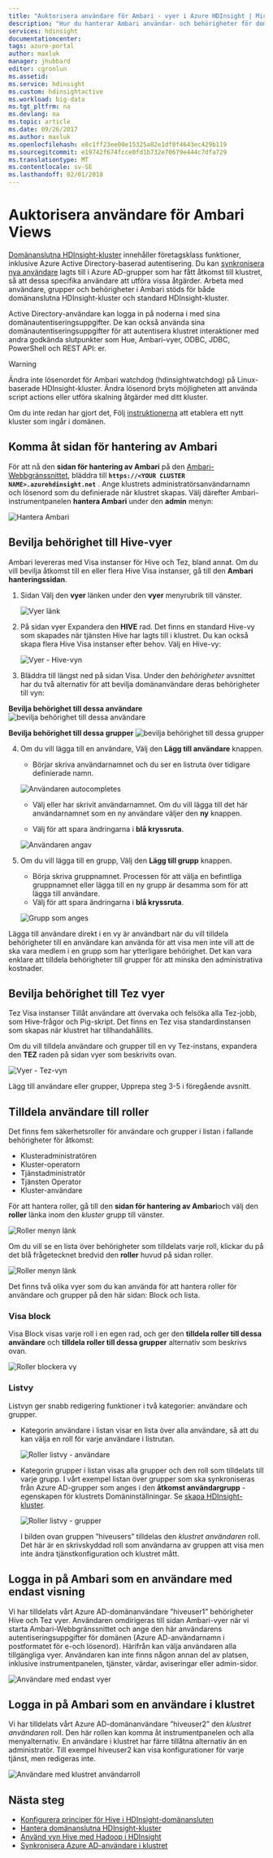 ```yaml
---
title: "Auktorisera användare för Ambari - vyer i Azure HDInsight | Microsoft Docs"
description: "Hur du hanterar Ambari användar- och behörigheter för domänanslutna HDInsight-kluster."
services: hdinsight
documentationcenter: 
tags: azure-portal
author: maxluk
manager: jhubbard
editor: cgronlun
ms.assetid: 
ms.service: hdinsight
ms.custom: hdinsightactive
ms.workload: big-data
ms.tgt_pltfrm: na
ms.devlang: na
ms.topic: article
ms.date: 09/26/2017
ms.author: maxluk
ms.openlocfilehash: e8c1ff23ee00e15325a82e1df0f4643ec429b119
ms.sourcegitcommit: e19742f674fcce0fd1b732e70679e444c7dfa729
ms.translationtype: MT
ms.contentlocale: sv-SE
ms.lasthandoff: 02/01/2018
---
```

# <a name="authorize-users-for-ambari-views"></a>Auktorisera användare för Ambari Views

[Domänanslutna HDInsight-kluster](./domain-joined/apache-domain-joined-introduction.md) innehåller företagsklass funktioner, inklusive Azure Active Directory-baserad autentisering. Du kan [synkronisera nya användare](hdinsight-sync-aad-users-to-cluster.md) lagts till i Azure AD-grupper som har fått åtkomst till klustret, så att dessa specifika användare att utföra vissa åtgärder. Arbeta med användare, grupper och behörigheter i Ambari stöds för både domänanslutna HDInsight-kluster och standard HDInsight-kluster.

Active Directory-användare kan logga in på noderna i med sina domänautentiseringsuppgifter. De kan också använda sina domänautentiseringsuppgifter för att autentisera klustret interaktioner med andra godkända slutpunkter som Hue, Ambari-vyer, ODBC, JDBC, PowerShell och REST API: er.

> [!WARNING]
> Ändra inte lösenordet för Ambari watchdog (hdinsightwatchdog) på Linux-baserade HDInsight-kluster. Ändra lösenord bryts möjligheten att använda script actions eller utföra skalning åtgärder med ditt kluster.

Om du inte redan har gjort det, Följ [instruktionerna](./domain-joined/apache-domain-joined-configure.md) att etablera ett nytt kluster som ingår i domänen.

## <a name="access-the-ambari-management-page"></a>Komma åt sidan för hantering av Ambari

För att nå den **sidan för hantering av Ambari** på den [Ambari-Webbgränssnittet](hdinsight-hadoop-manage-ambari.md), bläddra till  **`https://<YOUR CLUSTER NAME>.azurehdinsight.net`** . Ange klustrets administratörsanvändarnamn och lösenord som du definierade när klustret skapas. Välj därefter Ambari-instrumentpanelen **hantera Ambari** under den **admin** menyn:

![Hantera Ambari](./media/hdinsight-authorize-users-to-ambari/manage-ambari.png)

## <a name="grant-permissions-to-hive-views"></a>Bevilja behörighet till Hive-vyer

Ambari levereras med Visa instanser för Hive och Tez, bland annat. Om du vill bevilja åtkomst till en eller flera Hive Visa instanser, gå till den **Ambari hanteringssidan**.

1. Sidan Välj den **vyer** länken under den **vyer** menyrubrik till vänster.

    ![Vyer länk](./media/hdinsight-authorize-users-to-ambari/views-link.png)

2. På sidan vyer Expandera den **HIVE** rad. Det finns en standard Hive-vy som skapades när tjänsten Hive har lagts till i klustret. Du kan också skapa flera Hive Visa instanser efter behov. Välj en Hive-vy:

    ![Vyer - Hive-vyn](./media/hdinsight-authorize-users-to-ambari/views-hive-view.png)

3. Bläddra till längst ned på sidan Visa. Under den *behörigheter* avsnittet har du två alternativ för att bevilja domänanvändare deras behörigheter till vyn:

**Bevilja behörighet till dessa användare** ![bevilja behörighet till dessa användare](./media/hdinsight-authorize-users-to-ambari/add-user-to-view.png)

**Bevilja behörighet till dessa grupper** ![bevilja behörighet till dessa grupper](./media/hdinsight-authorize-users-to-ambari/add-group-to-view.png)

4. Om du vill lägga till en användare, Välj den **Lägg till användare** knappen.

    * Börjar skriva användarnamnet och du ser en listruta över tidigare definierade namn.

    ![Användaren autocompletes](./media/hdinsight-authorize-users-to-ambari/user-autocomplete.png)

    * Välj eller har skrivit användarnamnet. Om du vill lägga till det här användarnamnet som en ny användare väljer den **ny** knappen.

    * Välj för att spara ändringarna i **blå kryssruta**.

    ![Användaren angav](./media/hdinsight-authorize-users-to-ambari/user-entered.png)

5. Om du vill lägga till en grupp, Välj den **Lägg till grupp** knappen.

    * Börja skriva gruppnamnet. Processen för att välja en befintliga gruppnamnet eller lägga till en ny grupp är desamma som för att lägga till användare.
    * Välj för att spara ändringarna i **blå kryssruta**.

    ![Grupp som anges](./media/hdinsight-authorize-users-to-ambari/group-entered.png)

Lägga till användare direkt i en vy är användbart när du vill tilldela behörigheter till en användare kan använda för att visa men inte vill att de ska vara medlem i en grupp som har ytterligare behörighet. Det kan vara enklare att tilldela behörigheter till grupper för att minska den administrativa kostnader.

## <a name="grant-permissions-to-tez-views"></a>Bevilja behörighet till Tez vyer

Tez Visa instanser Tillåt användare att övervaka och felsöka alla Tez-jobb, som Hive-frågor och Pig-skript. Det finns en Tez visa standardinstansen som skapas när klustret har tillhandahållits.

Om du vill tilldela användare och grupper till en vy Tez-instans, expandera den **TEZ** raden på sidan vyer som beskrivits ovan.

![Vyer - Tez-vyn](./media/hdinsight-authorize-users-to-ambari/views-tez-view.png)

Lägg till användare eller grupper, Upprepa steg 3-5 i föregående avsnitt.

## <a name="assign-users-to-roles"></a>Tilldela användare till roller

Det finns fem säkerhetsroller för användare och grupper i listan i fallande behörigheter för åtkomst:

* Klusteradministratören
* Kluster-operatorn
* Tjänstadministratör
* Tjänsten Operator
* Kluster-användare

För att hantera roller, gå till den **sidan för hantering av Ambari**och välj den **roller** länka inom den *kluster* grupp till vänster.

![Roller menyn länk](./media/hdinsight-authorize-users-to-ambari/roles-link.png)

Om du vill se en lista över behörigheter som tilldelats varje roll, klickar du på det blå frågetecknet bredvid den **roller** huvud på sidan roller.

![Roller menyn länk](./media/hdinsight-authorize-users-to-ambari/roles-permissions.png)

Det finns två olika vyer som du kan använda för att hantera roller för användare och grupper på den här sidan: Block och lista.

### <a name="block-view"></a>Visa block

Visa Block visas varje roll i en egen rad, och ger den **tilldela roller till dessa användare** och **tilldela roller till dessa grupper** alternativ som beskrivs ovan.

![Roller blockera vy](./media/hdinsight-authorize-users-to-ambari/roles-block-view.png)

### <a name="list-view"></a>Listvy

Listvyn ger snabb redigering funktioner i två kategorier: användare och grupper.

* Kategorin användare i listan visar en lista över alla användare, så att du kan välja en roll för varje användare i listrutan.

    ![Roller listvy - användare](./media/hdinsight-authorize-users-to-ambari/roles-list-view-users.png)

* Kategorin grupper i listan visas alla grupper och den roll som tilldelats till varje grupp. I vårt exempel listan över grupper som ska synkroniseras från Azure AD-grupper som anges i den **åtkomst användargrupp** -egenskapen för klustrets Domäninställningar. Se [skapa HDInsight-kluster](./domain-joined/apache-domain-joined-configure.md#create-an-hdinsight-cluster-in-the-vnet).

    ![Roller listvy - grupper](./media/hdinsight-authorize-users-to-ambari/roles-list-view-groups.png)

    I bilden ovan gruppen ”hiveusers” tilldelas den *klustret användaren* roll. Det här är en skrivskyddad roll som användarna av gruppen att visa men inte ändra tjänstkonfiguration och klustret mått.

## <a name="log-in-to-ambari-as-a-view-only-user"></a>Logga in på Ambari som en användare med endast visning

Vi har tilldelats vårt Azure AD-domänanvändare ”hiveuser1” behörigheter Hive och Tez vyer. Användaren omdirigeras till sidan Ambari-vyer när vi starta Ambari-Webbgränssnittet och ange den här användarens autentiseringsuppgifter för domänen (Azure AD-användarnamn i postformatet för e-och lösenord). Härifrån kan välja användaren alla tillgängliga vyer. Användaren kan inte finns någon annan del av platsen, inklusive instrumentpanelen, tjänster, värdar, aviseringar eller admin-sidor.

![Användare med endast vyer](./media/hdinsight-authorize-users-to-ambari/user-views-only.png)

## <a name="log-in-to-ambari-as-a-cluster-user"></a>Logga in på Ambari som en användare i klustret

Vi har tilldelats vårt Azure AD-domänanvändare ”hiveuser2” den *klustret användaren* roll. Den här rollen kan komma åt instrumentpanelen och alla menyalternativ. En användare i klustret har färre tillåtna alternativ än en administratör. Till exempel hiveuser2 kan visa konfigurationer för varje tjänst, men redigeras inte.

![Användare med klustret användarroll](./media/hdinsight-authorize-users-to-ambari/user-cluster-user-role.png)

## <a name="next-steps"></a>Nästa steg

* [Konfigurera principer för Hive i HDInsight-domänansluten](./domain-joined/apache-domain-joined-run-hive.md)
* [Hantera domänanslutna HDInsight-kluster](./domain-joined/apache-domain-joined-manage.md)
* [Använd vyn Hive med Hadoop i HDInsight](hadoop/apache-hadoop-use-hive-ambari-view.md)
* [Synkronisera Azure AD-användare i klustret](hdinsight-sync-aad-users-to-cluster.md)
